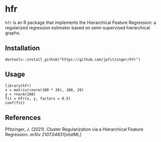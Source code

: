# hfr

`hfr` is an R package that implements the Hierarchical Feature Regression: a regularized regression estimator based on semi-supervised hierarchical graphs.

## Installation

```
devtools::install_github("https://github.com/jpfitzinger/hfr")
```

## Usage

```
library(hfr)
x = matrix(rnorm(100 * 20), 100, 20)
y = rnorm(100)
fit = hfr(x, y, factors = 0.5)
coef(fit)
```

## References

Pfitzinger, J. (2021).
Cluster Regularization via a Hierarchical Feature Regression.
_arXiv 2107.04831[statML]_
